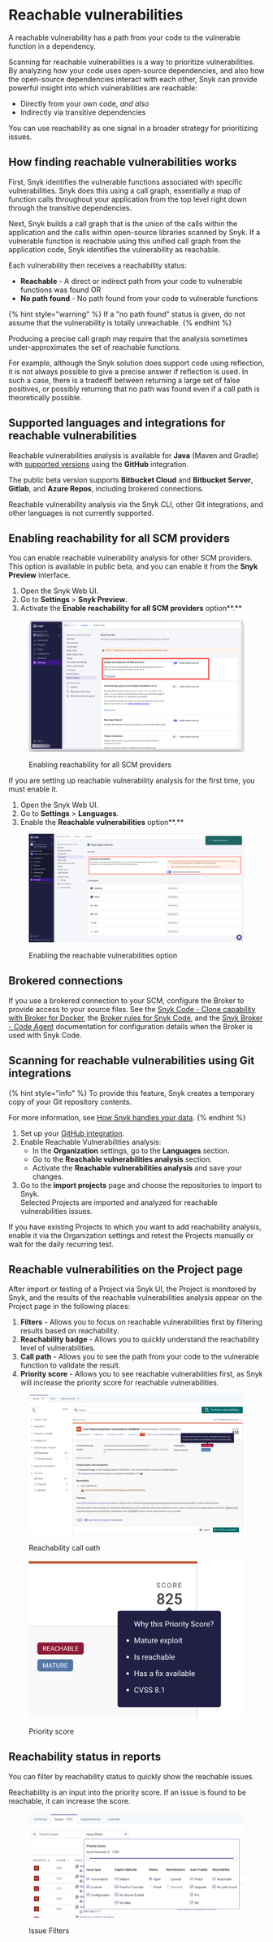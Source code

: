 # Reachable vulnerabilities

A reachable vulnerability has a path from your code to the vulnerable function in a dependency.

Scanning for reachable vulnerabilities is a way to prioritize vulnerabilities. By analyzing how your code uses open-source dependencies, and also how the open-source dependencies interact with each other, Snyk can provide powerful insight into which vulnerabilities are reachable:

* Directly from your own code, _and also_
* Indirectly via transitive dependencies

You can use reachability as one signal in a broader strategy for prioritizing issues.

## How finding reachable vulnerabilities works

First, Snyk identifies the vulnerable functions associated with specific vulnerabilities. Snyk does this using a call graph, essentially a map of function calls throughout your application from the top level right down through the transitive dependencies.

Next, Snyk builds a call graph that is the union of the calls within the application and the calls within open-source libraries scanned by Snyk. If a vulnerable function is reachable using this unified call graph from the application code, Snyk identifies the vulnerability as reachable.

Each vulnerability then receives a reachability status:

* **Reachable** - A direct or indirect path from your code to vulnerable functions was found OR
* **No path found** - No path found from your code to vulnerable functions

{% hint style="warning" %}
If a "no path found" status is given, do not assume that the vulnerability is totally unreachable.
{% endhint %}

Producing a precise call graph may require that the analysis sometimes under-approximates the set of reachable functions.

For example, although the Snyk solution does support code using reflection, it is not always possible to give a precise answer if reflection is used. In such a case, there is a tradeoff between returning a large set of false positives, or possibly returning that no path was found even if a call path is theoretically possible.

## Supported languages and integrations for reachable vulnerabilities

Reachable vulnerabilities analysis is available for **Java** (Maven and Gradle) with [supported versions](../../scan-application-code/snyk-open-source/snyk-open-source-supported-languages-and-package-managers/snyk-for-java-and-kotlin.md) using the **GitHub** integration.

The public beta version supports **Bitbucket Cloud** and **Bitbucket Server**, **Gitlab**, and **Azure Repos**, including brokered connections.

Reachable vulnerability analysis via the Snyk CLI, other Git integrations, and other languages is not currently supported.

## Enabling reachability for all SCM providers

You can enable reachable vulnerability analysis for other SCM providers. This option is available in public beta, and you can enable it from the **Snyk Preview** interface.&#x20;

1. Open the Snyk Web UI.
2. Go to **Settings** > **Snyk Preview**.
3. Activate the **Enable reachability for all SCM providers** option**.**&#x20;

<figure><img src="../../.gitbook/assets/Enable_Beta_Feature (1).png" alt="Enabling reachability for all SCM providers."><figcaption><p>Enabling reachability for all SCM providers</p></figcaption></figure>



If you are setting up reachable vulnerability analysis for the first time, you must enable it.

1. Open the Snyk Web UI.
2. Go to **Settings** > **Languages**.
3. Enable the **Reachable vulnerabilities** option**.**

<figure><img src="../../.gitbook/assets/Enable_rechable_vullerabilities.png" alt="Enabling the reachable vulnerabilities option"><figcaption><p>Enabling the reachable vulnerabilities option</p></figcaption></figure>

## Brokered connections

If you use a brokered connection to your SCM, configure the Broker to provide access to your source files. See the [Snyk Code - Clone capability with Broker for Docker](../../enterprise-setup/snyk-broker/install-and-configure-snyk-broker/advanced-configuration-for-snyk-broker-docker-installation/snyk-code-clone-capability-with-broker-for-docker.md), the [Broker rules for Snyk Code](../../enterprise-setup/snyk-broker/install-and-configure-snyk-broker/advanced-configuration-for-helm-chart-installation/broker-rules-for-snyk-code.md), and the [Snyk Broker - Code Agent](../../enterprise-setup/snyk-broker/snyk-broker-code-agent/) documentation for configuration details when the Broker is used with Snyk Code.&#x20;

## Scanning for reachable vulnerabilities using Git integrations

{% hint style="info" %}
To provide this feature, Snyk creates a temporary copy of your Git repository contents.

For more information, see [How Snyk handles your data](../../more-info/how-snyk-handles-your-data.md).
{% endhint %}

1. Set up your [GitHub integration](../../integrations/git-repository-scm-integrations/github-integration.md).
2. Enable Reachable Vulnerabilities analysis:
   * In the **Organization** settings, go to the **Languages** section.
   * Go to the **Reachable vulnerabilities analysis** section.
   * Activate the **Reachable vulnerabilities analysis** and save your changes.
3. Go to the **import projects** page and choose the repositories to import to Snyk.\
   Selected Projects are imported and analyzed for reachable vulnerabilities issues.

If you have existing Projects to which you want to add reachability analysis, enable it via the Organization settings and retest the Projects manually or wait for the daily recurring test.

## Reachable vulnerabilities on the Project page

After import or testing of a Project via Snyk UI, the Project is monitored by Snyk, and the results of the reachable vulnerabilities analysis appear on the Project page in the following places:

1. **Filters** - Allows you to focus on reachable vulnerabilities first by filtering results based on reachability.
2. **Reachability badge** - Allows you to quickly understand the reachability level of vulnerabilities.
3. **Call path** - Allows you to see the path from your code to the vulnerable function to validate the result.
4. **Priority score** - Allows you to see reachable vulnerabilities first, as Snyk will increase the priority score for reachable vulnerabilities.

<figure><img src="../../.gitbook/assets/image (124) (1) (1) (1) (2) (1) (1) (1) (2).png" alt="Reachability call path"><figcaption><p>Reachability call oath</p></figcaption></figure>

<figure><img src="../../.gitbook/assets/image (126) (1) (1) (1) (1) (1) (1) (1) (1) (1) (1).png" alt="Priority Score"><figcaption><p>Priority score</p></figcaption></figure>

## Reachability status in reports

You can filter by reachability status to quickly show the reachable issues.&#x20;

Reachability is an input into the priority score. If an issue is found to be reachable, it can increase the score.

<figure><img src="../../.gitbook/assets/image (137) (1) (1) (1) (1) (1) (1) (1) (1) (1) (1).png" alt="Issue Filters"><figcaption><p>Issue Filters</p></figcaption></figure>
